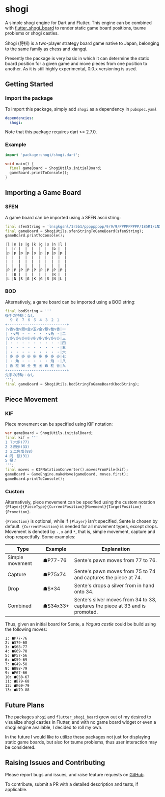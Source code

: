 # shogi

A simple shogi engine for Dart and Flutter. This engine can be combined with [flutter_shogi_board](https://github.com/defuncart/flutter_shogi_board) to render static game board positions, tsume problems or shogi castles.

Shogi (将棋) is a two-player strategy board game native to Japan, belonging to the same family as chess and xiangqi.

Presently the package is very basic in which it can determine the static board position for a given game and move pieces from one position to another. As it is still highly experimental, 0.0.x versioning is used.

## Getting Started

### Import the package

To import this package, simply add `shogi` as a dependency in `pubspec.yaml`

```yaml
dependencies:
  shogi:
```

Note that this package requires dart >= 2.7.0.

### Example

```dart
import 'package:shogi/shogi.dart';

void main() {
  final gameBoard = ShogiUtils.initialBoard;
  gameBoard.printToConsole();
}
```

## Importing a Game Board

### SFEN

A game board can be imported using a SFEN ascii string:

```dart
final sfenString = 'lnsgkgsnl/1r5b1/ppppppppp/9/9/9/PPPPPPPPP/1B5R1/LNSGKGSNL b -';
final gameBoard = ShogiUtils.sfenStringToGameBoard(sfenString);
gameBoard.printToConsole();
```

```
|l |n |s |g |k |g |s |n |l |
|  |r |  |  |  |  |  |b |  |
|p |p |p |p |p |p |p |p |p |
|  |  |  |  |  |  |  |  |  |
|  |  |  |  |  |  |  |  |  |
|  |  |  |  |  |  |  |  |  |
|P |P |P |P |P |P |P |P |P |
|  |B |  |  |  |  |  |R |  |
|L |N |S |G |K |G |S |N |L |
```

### BOD

Alternatively, a game board can be imported using a BOD string:

```dart
final bodString = '''
後手の持駒：なし
  ９ ８ ７ ６ ５ ４ ３ ２ １
+---------------------------+
|v香v桂v銀v金v玉v金v銀v桂v香|一
| ・v飛 ・ ・ ・ ・ ・v角 ・|二
|v歩v歩v歩v歩v歩v歩v歩v歩v歩|三
| ・ ・ ・ ・ ・ ・ ・ ・ ・|四
| ・ ・ ・ ・ ・ ・ ・ ・ ・|五
| ・ ・ ・ ・ ・ ・ ・ ・ ・|六
| 歩 歩 歩 歩 歩 歩 歩 歩 歩|七
| ・ 角 ・ ・ ・ ・ ・ 飛 ・|八
| 香 桂 銀 金 玉 金 銀 桂 香|九
+---------------------------+
先手の持駒：なし
''';
final gameBoard = ShogiUtils.bodStringToGameBoard(bodString);
```

## Piece Movement

### KIF

Piece movement can be specified using KIF notation:

```dart
var gameBoard = ShogiUtils.initialBoard;
final kif = '''
1 ７六歩(77)
2 ３四歩(33)
3 ２二角成(88)
4 同　銀(31)
5 投了
''';
final moves = KIFNotationConverter().movesFromFile(kif);
gameBoard = GameEngine.makeMove(gameBoard, moves.first);
gameBoard.printToConsole();
```


### Custom

Alternatively, piece movement can be specified using the custom notation `{Player}{PieceType}{CurrentPosition}{Movement}{TargetPosition}{Promotion}`. 

`{Promotion}` is optional, while if `{Player}` isn't specified, Sente is chosen by default. `{CurrentPosition}` is needed for all movement types, except drops. Movement is denoted by `-`, `x` and `*`, that is, simple movement, capture and drop respectfully. Some examples:
 
| Type            | Example  | Explanation                                                                   |
|-----------------|----------|-------------------------------------------------------------------------------|
| Simple movement | ☗P77-76  | Sente's pawn moves from 77 to 76.                                             |
| Capture         | ☗P75x74  | Sente's pawn moves from 75 to 74 and captures the piece at 74.                |
| Drop            | ☗S*34    | Sente's drops a silver from in hand onto 34.                                  |
| Combined        | ☗S34x33+ | Sente's silver moves from 34 to 33, captures the piece at 33 and is promoted. |

Thus, given an initial board for Sente, a *Yagura castle* could be build using the following moves:

```
1: ☗P77-76
2: ☗S79-68
3: ☗S68-77
4: ☗G69-78
5: ☗P57-56
6: ☗K59-69
7: ☗G49-58
8: ☗B88-79
9: ☗P67-66
10: ☗G58-67
11: ☗B79-68
12: ☗K69-79
13: ☗K79-88
```

## Future Plans

The packages `shogi` and `flutter_shogi_board` grew out of my desired to visualize shogi castles in Flutter, and with no game board widget or even a shogi engine available, I decided to roll my own.

In the future I would like to utilize these packages not just for displaying static game boards, but also for tsume problems, thus user interaction may be considered.

## Raising Issues and Contributing

Please report bugs and issues, and raise feature requests on [GitHub](https://github.com/defuncart/flutter_shogi_board/issues).

To contribute, submit a PR with a detailed description and tests, if applicable.
